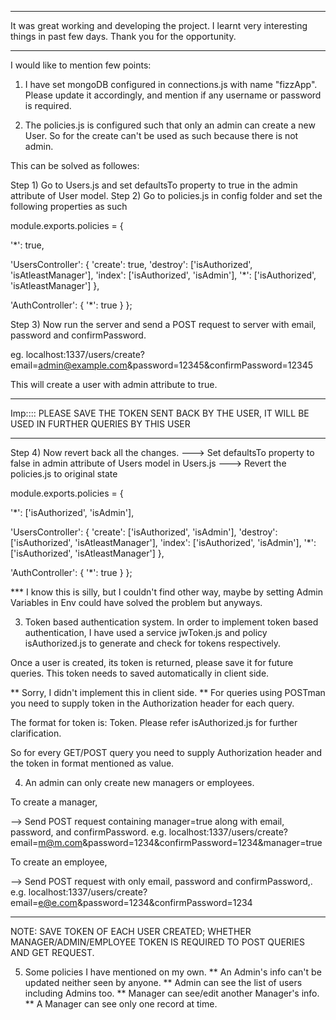 *************************
It was great working and developing the project. I learnt very interesting things in past few days.
Thank you for the opportunity.
*************************

I would like to mention few points:
1) I have set mongoDB configured in connections.js with name "fizzApp". Please update it accordingly, and mention if any username or password is required.

2) The policies.js is configured such that only an admin can create a new User.
So for the create can't be used as such because there is not admin.

This can be solved as followes:

Step 1) Go to Users.js and set defaultsTo property to true in the admin attribute of User model.
Step 2) Go to policies.js in config folder and set the following properties as such

module.exports.policies = {

'*': true,

  'UsersController': {
    'create': true,
    'destroy': ['isAuthorized', 'isAtleastManager'],
    'index': ['isAuthorized', 'isAdmin'],
    '*': ['isAuthorized', 'isAtleastManager']
  },

  'AuthController': {
    '*': true
  }
};

Step 3) Now run the server and send a POST request to server with email, password and confirmPassword.

eg. localhost:1337/users/create?email=admin@example.com&password=12345&confirmPassword=12345

This will create a user with admin attribute to true.

******
Imp::::
PLEASE SAVE THE TOKEN SENT BACK BY THE USER, IT WILL BE USED IN FURTHER QUERIES BY THIS USER
*******

Step 4)
Now revert back all the changes.
---> Set defaultsTo property to false in admin attribute of Users model in Users.js
---> Revert the policies.js to original state

module.exports.policies = {

  '*': ['isAuthorized', 'isAdmin'],

  'UsersController': {
    'create': ['isAuthorized', 'isAdmin'],
    'destroy': ['isAuthorized', 'isAtleastManager'],
    'index': ['isAuthorized', 'isAdmin'],
    '*': ['isAuthorized', 'isAtleastManager']
  },

  'AuthController': {
    '*': true
  } 
};

*** I know this is silly, but I couldn't find other way, maybe by setting Admin Variables in Env could have solved the problem but anyways.

3) Token based authentication system.
In order to implement token based authentication, I have used a service jwToken.js and policy isAuthorized.js to generate and check for tokens respectively.

Once a user is created, its token is returned, please save it for future queries. This token needs to saved automatically in client side. 

** Sorry, I didn't implement this in client side.
** For queries using POSTman you need to supply token in the Authorization header for each query.

The format for token is: Token<space><Token>. Please refer isAuthorized.js for further clarification.

So for every GET/POST query you need to supply Authorization header and the token in format mentioned as value.


4) An admin can only create new managers or employees.

To create a manager, 

--> Send POST request containing manager=true along with email, password, and confirmPassword.
	e.g. localhost:1337/users/create?email=m@m.com&password=1234&confirmPassword=1234&manager=true

To create an employee,

--> Send POST request with only email, password and confirmPassword,.
	e.g. localhost:1337/users/create?email=e@e.com&password=1234&confirmPassword=1234

****
NOTE: SAVE TOKEN OF EACH USER CREATED; WHETHER MANAGER/ADMIN/EMPLOYEE
		TOKEN IS REQUIRED TO POST QUERIES AND GET REQUEST.

5) Some policies I have mentioned on my own.
** An Admin's info can't be updated neither seen by anyone.
** Admin can see the list of users including Admins too.
** Manager can see/edit another Manager's info.
** A Manager can see only one record at time.